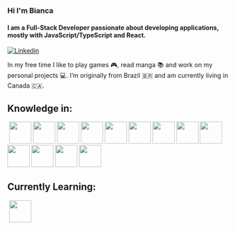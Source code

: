 ### Hi I'm Bianca
#### I am a Full-Stack Developer passionate about developing applications, mostly with JavaScript/TypeScript and React.

[![Linkedin](https://img.shields.io/badge/LinkedIn-0077B5?style=for-the-badge&logo=linkedin&logoColor=white)](https://www.linkedin.com/in/bianca-procopio/)

In my free time I like to play games 🎮, read manga 📚 and work on my personal projects 💻. I’m originally from Brazil 🇧🇷 and am currently living in Canada 🇨🇦.

## Knowledge in:

<p float="left">
​	<img src="https://raw.githubusercontent.com/rahulbanerjee26/githubAboutMeGenerator/main/icons/javascript.svg" width="50" />
​	<img src="https://raw.githubusercontent.com/rahulbanerjee26/githubAboutMeGenerator/main/icons/typescript.svg" width="50" />
​	<img src="https://raw.githubusercontent.com/rahulbanerjee26/githubAboutMeGenerator/main/icons/html.svg" width="50" /> 
​	<img src="https://raw.githubusercontent.com/rahulbanerjee26/githubAboutMeGenerator/main/icons/css.svg" width="50" /> 
​	<img src="https://raw.githubusercontent.com/rahulbanerjee26/githubAboutMeGenerator/main/icons/sass.svg" width="50" />
​	<img src="https://raw.githubusercontent.com/rahulbanerjee26/githubAboutMeGenerator/main/icons/reactjs.svg" width="50" /> 
  <img src="https://media.licdn.com/dms/image/C5622AQEaSzZNrNFgUQ/feedshare-shrink_800/0/1678383920919?e=1697068800&v=beta&t=ltjLHSU7rnePF3UbVWrrNxwn8zy9RLiwAE1JwfdtskU" width="50" />
  <img src="https://raw.githubusercontent.com/rahulbanerjee26/githubAboutMeGenerator/main/icons/angularjs.svg" width="50" />
  <img src="https://raw.githubusercontent.com/rahulbanerjee26/githubAboutMeGenerator/main/icons/nodejs.svg" width="50" />
​	<img src="https://raw.githubusercontent.com/rahulbanerjee26/githubAboutMeGenerator/main/icons/git.svg" width="50" />
​	<img src="https://raw.githubusercontent.com/rahulbanerjee26/githubAboutMeGenerator/main/icons/redux.svg" width="50" />
​	<img src="https://raw.githubusercontent.com/rahulbanerjee26/githubAboutMeGenerator/main/icons/mongodb.svg" width="50" />
​  <img src="https://raw.githubusercontent.com/rahulbanerjee26/githubAboutMeGenerator/main/icons/postgresql.svg" width="50" />
​	
  
## Currently Learning:
  
<p float="left">
​ <img src="https://raw.githubusercontent.com/rahulbanerjee26/githubAboutMeGenerator/main/icons/graphql.svg" width="50" />
  
  
